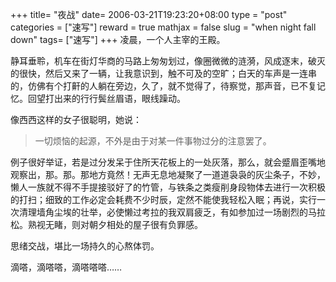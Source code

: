 +++
title= "夜战"
date= 2006-03-21T19:23:20+08:00
type = "post"
categories = ["速写"]
reward = true
mathjax = false
slug = "when night fall down"
tags= ["速写"]
+++
凌晨，一个人主宰的王殿。

静耳垂聆，机车在街灯华商的马路上匆匆划过，像圈微微的涟漪，风成逐末，破灭的很快，然后又来了一辆，让我意识到，触不可及的空旷；白天的车声是一连串的，仿佛有个打鼾的人躺在旁边，久了，就不觉得了，待察觉，那声音，已不复记忆。回望打出来的行行鬓丝眉语，眼线躁动。
<!--more-->
像西西这样的女子很聪明，她说：

>一切烦恼的起源，不外是由于对某一件事物过分的注意罢了。

例子很好举证，若是过分发呆于住所天花板上的一处灰落，那么，就会蹙眉歪嘴地观察出，那。那。那地方竟然！无声无息地凝聚了一道道袅袅的灰尘条子，不妙，懒人一族就不得不手提接驳好了的竹管，与铁条之类瘦削身段物体去进行一次积极的打扫；细致的工作必定会耗费不少时辰，定然不能使我轻松入眠；再说，实行一次清理墙角尘埃的壮举，必使懒过考拉的我双肩疲乏，有如参加过一场剧烈的马拉松。熟视无睹，则对朝夕相处的屋子很有负罪感。

思绪交战，堪比一场持久的心熬体罚。

滴嗒，滴嗒嗒，滴嗒嗒嗒……